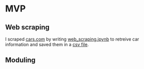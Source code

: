 # MVP

## Web scraping
I scraped [cars.com](https://www.cars.com) by writing
[web_scraping.ipynb](/web_scraping.ipynb) to retreive
car information and saved them in a [csv file](/data/car_info.csv).


## Moduling
